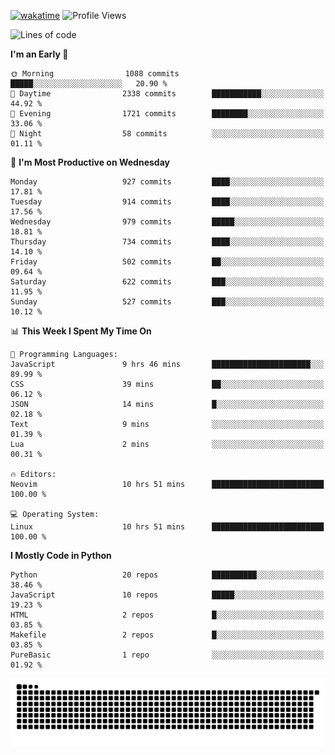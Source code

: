 [![wakatime](https://wakatime.com/badge/user/b920b284-3cde-4cd4-b72e-f7f22d050b16.svg)](https://wakatime.com/@b920b284-3cde-4cd4-b72e-f7f22d050b16)
![Profile Views](http://img.shields.io/badge/Profile%20Views-4586-blue)
<!--START_SECTION:waka-->
![Lines of code](https://img.shields.io/badge/From%20Hello%20World%20I%27ve%20Written-6.4%20million%20lines%20of%20code-blue)

**I'm an Early 🐤** 

```text
🌞 Morning                1088 commits        █████░░░░░░░░░░░░░░░░░░░░   20.90 % 
🌆 Daytime                2338 commits        ███████████░░░░░░░░░░░░░░   44.92 % 
🌃 Evening                1721 commits        ████████░░░░░░░░░░░░░░░░░   33.06 % 
🌙 Night                  58 commits          ░░░░░░░░░░░░░░░░░░░░░░░░░   01.11 % 
```
📅 **I'm Most Productive on Wednesday** 

```text
Monday                   927 commits         ████░░░░░░░░░░░░░░░░░░░░░   17.81 % 
Tuesday                  914 commits         ████░░░░░░░░░░░░░░░░░░░░░   17.56 % 
Wednesday                979 commits         █████░░░░░░░░░░░░░░░░░░░░   18.81 % 
Thursday                 734 commits         ████░░░░░░░░░░░░░░░░░░░░░   14.10 % 
Friday                   502 commits         ██░░░░░░░░░░░░░░░░░░░░░░░   09.64 % 
Saturday                 622 commits         ███░░░░░░░░░░░░░░░░░░░░░░   11.95 % 
Sunday                   527 commits         ███░░░░░░░░░░░░░░░░░░░░░░   10.12 % 
```


📊 **This Week I Spent My Time On** 

```text
💬 Programming Languages: 
JavaScript               9 hrs 46 mins       ██████████████████████░░░   89.99 % 
CSS                      39 mins             ██░░░░░░░░░░░░░░░░░░░░░░░   06.12 % 
JSON                     14 mins             █░░░░░░░░░░░░░░░░░░░░░░░░   02.18 % 
Text                     9 mins              ░░░░░░░░░░░░░░░░░░░░░░░░░   01.39 % 
Lua                      2 mins              ░░░░░░░░░░░░░░░░░░░░░░░░░   00.31 % 

🔥 Editors: 
Neovim                   10 hrs 51 mins      █████████████████████████   100.00 % 

💻 Operating System: 
Linux                    10 hrs 51 mins      █████████████████████████   100.00 % 
```

**I Mostly Code in Python** 

```text
Python                   20 repos            ██████████░░░░░░░░░░░░░░░   38.46 % 
JavaScript               10 repos            █████░░░░░░░░░░░░░░░░░░░░   19.23 % 
HTML                     2 repos             █░░░░░░░░░░░░░░░░░░░░░░░░   03.85 % 
Makefile                 2 repos             █░░░░░░░░░░░░░░░░░░░░░░░░   03.85 % 
PureBasic                1 repo              ░░░░░░░░░░░░░░░░░░░░░░░░░   01.92 % 
```




<!--END_SECTION:waka-->
![Snake animation](https://raw.githubusercontent.com/timmypidashev/timmypidashev/main/commits.svg)
